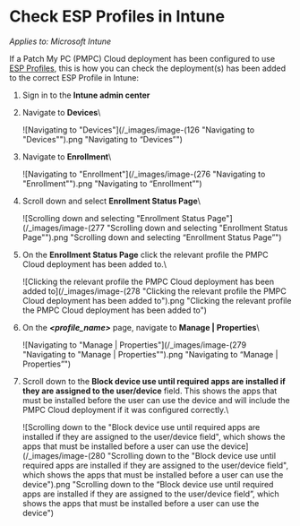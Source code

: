 # Check ESP Profiles in Intune

_Applies to: Microsoft Intune_

If a Patch My PC (PMPC) Cloud deployment has been configured to use [ESP Profiles](../../cloud-deployments/deploying-an-app-using-cloud/cloud-configurations-deployment-tab/esp-profiles-deployments.md), this is how you can check the deployment(s) has been added to the correct ESP Profile in Intune:

1. Sign in to the **Intune admin center**
2.  Navigate to **Devices**\


    ![Navigating to "Devices"](/_images/image-(126 "Navigating to \"Devices\"").png "Navigating to “Devices”")
3.  Navigate to **Enrollment**\


    ![Navigating to "Enrollment"](/_images/image-(276 "Navigating to \"Enrollment\"").png "Navigating to “Enrollment”")


4.  Scroll down and select **Enrollment Status Page**\


    ![Scrolling down and selecting "Enrollment Status Page"](/_images/image-(277 "Scrolling down and selecting \"Enrollment Status Page\"").png "Scrolling down and selecting “Enrollment Status Page”")


5.  On the **Enrollment Status Page** click the relevant profile the PMPC Cloud deployment has been added to.\


    ![Clicking the relevant profile the PMPC Cloud deployment has been added to](/_images/image-(278 "Clicking the relevant profile the PMPC Cloud deployment has been added to").png "Clicking the relevant profile the PMPC Cloud deployment has been added to")


6.  On the _**\<profile\_name>**_ page, navigate to **Manage | Properties**\


    ![Navigating to "Manage | Properties"](/_images/image-(279 "Navigating to \"Manage | Properties\"").png "Navigating to “Manage | Properties”")


7.  Scroll down to the **Block device use until required apps are installed if they are assigned to the user/device** field. This shows the apps that must be installed before the user can use the device and will include the PMPC Cloud deployment if it was configured correctly.\


    ![Scrolling down to the "Block device use until required apps are installed if they are assigned to the user/device field", which shows the apps that must be installed before a user can use the device](/_images/image-(280 "Scrolling down to the \"Block device use until required apps are installed if they are assigned to the user/device field\", which shows the apps that must be installed before a user can use the device").png "Scrolling down to the “Block device use until required apps are installed if they are assigned to the user/device field”, which shows the apps that must be installed before a user can use the device")